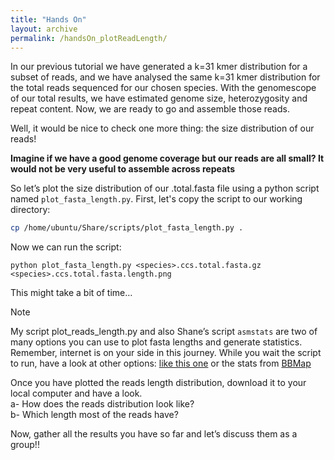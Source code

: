 ```yaml
---
title: "Hands On"
layout: archive
permalink: /handsOn_plotReadLength/
---  
```


In our previous tutorial we have generated a k=31 kmer distribution for a subset of reads, and we have analysed the same k=31 kmer distribution for the total reads sequenced for our chosen species. With the genomescope of our total results, we have estimated genome size, heterozygosity and repeat content. Now, we are ready to go and assemble those reads. 

Well, it would be nice to check one more thing: the size distribution of our reads!

**Imagine if we have a good genome coverage but our reads are all small? It would not be very useful to assemble across repeats**

So let’s plot the size distribution of our <species>.total.fasta file using a python script named `plot_fasta_length.py`. First, let's copy the script to our working directory:  
  
```bash  
cp /home/ubuntu/Share/scripts/plot_fasta_length.py .
```

Now we can run the script:

```console  
python plot_fasta_length.py <species>.ccs.total.fasta.gz <species>.ccs.total.fasta.length.png
```
This might take a bit of time…

> [!NOTE]
> My script plot_reads_length.py and also Shane’s script `asmstats` are two of many options you can use to plot fasta lengths and generate statistics. Remember, internet is on your side in this journey. While you wait the script to run, have a look at other options: [like this one](https://bioinformatics.stackexchange.com/questions/45/read-length-distribution-from-fasta-file) or the stats from [BBMap](https://github.com/BioInfoTools/BBMap)

Once you have plotted the reads length distribution, download it to your local computer and have a look.  
a- How does the reads distribution look like?  
b- Which length most of the reads have?  

Now, gather all the results you have so far and let’s discuss them as a group!!
